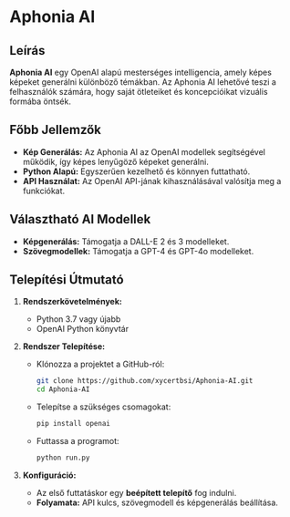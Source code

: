 
# Aphonia AI

## Leírás

**Aphonia AI** egy OpenAI alapú mesterséges intelligencia, amely képes képeket generálni különböző témákban. Az Aphonia AI lehetővé teszi a felhasználók számára, hogy saját ötleteiket és koncepcióikat vizuális formába öntsék.

## Főbb Jellemzők

- **Kép Generálás:** Az Aphonia AI az OpenAI modellek segítségével működik, így képes lenyűgöző képeket generálni.
- **Python Alapú:** Egyszerűen kezelhető és könnyen futtatható.
- **API Használat:** Az OpenAI API-jának kihasználásával valósítja meg a funkciókat.

## Választható AI Modellek

- **Képgenerálás:** Támogatja a DALL-E 2 és 3 modelleket.
- **Szövegmodellek:** Támogatja a GPT-4 és GPT-4o modelleket.

## Telepítési Útmutató

1. **Rendszerkövetelmények:**
   - Python 3.7 vagy újabb
   - OpenAI Python könyvtár

2. **Rendszer Telepítése:**
   - Klónozza a projektet a GitHub-ról:
     ```bash
     git clone https://github.com/xycertbsi/Aphonia-AI.git
     cd Aphonia-AI
     ```
   - Telepítse a szükséges csomagokat:
     ```bash
     pip install openai
     ```
   - Futtassa a programot:
     ```bash
     python run.py
     ```

3. **Konfiguráció:**
   - Az első futtatáskor egy **beépített telepítő** fog indulni.
   - **Folyamata:** API kulcs, szövegmodell és képgenerálás beállítása.
